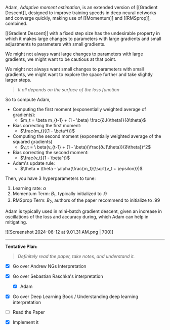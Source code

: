  Adam, *Adaptive moment estimation*, is an extended version of [[Gradient Descent]], designed to improve training speeds in deep neural networks and converge quickly, making use of [[Momentum]] and [[RMSprop]], combined.

[[Gradient Descent]] with a fixed step size has the undesirable property in which it makes large changes to parameters with large gradients and small adjustments to parameters with small gradients.

We might not always want large changes to parameters with large gradients, we might want to be cautious at that point.

We might not always want small changes to parameters with small gradients, we might want to explore the space further and take slightly larger steps.

>_It all depends on the surface of the loss function_

So to compute Adam,

- Computing the first moment (exponentially weighted average of gradients): 
	- $m_t = \beta m_{t-1} + (1 - \beta) \frac{∂J(\theta)}{∂\theta}$
- Bias correcting the first moment: 
	- $\frac{m_t}{(1 - \beta^t)}$
- Computing the second moment (exponentially weighted average of the squared gradients)
	- $v_t = \ beta(v_{t-1} + (1 - \beta)(\frac{∂J(\theta)}{∂\theta})^2$
- Bias correcting the second moment:
	- $\frac{v_t}{1 - \beta^t}$
- Adam's update rule:
	- $\theta = \theta - \alpha(\frac{m_t}{\sqrt{v_t + \epsilon}})$

Then, you have 3 hyperparameters to tune:

1. Learning rate: $\alpha$
2. Momentum Term: $B_1$, typically initialized to $.9$
3. RMSprop Term: $B_2$, authors of the paper recommend to initialize to $.99$

Adam is typically used in mini-batch gradient descent, given an increase in oscillations of the loss and accuracy during, which Adam can help in mitigating.

![[Screenshot 2024-06-12 at 9.01.31 AM.png | 700]]

---

**Tentative Plan:**

> *Definitely read the paper, take notes, and understand it.*

- [x] Go over Andrew NGs Interpretation
- [x] Go over Sebastian Raschka's interpretation
	- [x] Adam
- [x] Go over Deep Learning Book / Understanding deep learning interpretation
- [ ] Read the Paper
- [x] Implement it


